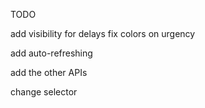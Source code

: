 TODO

add visibility for delays
fix colors on urgency

add auto-refreshing

add the other APIs

change selector